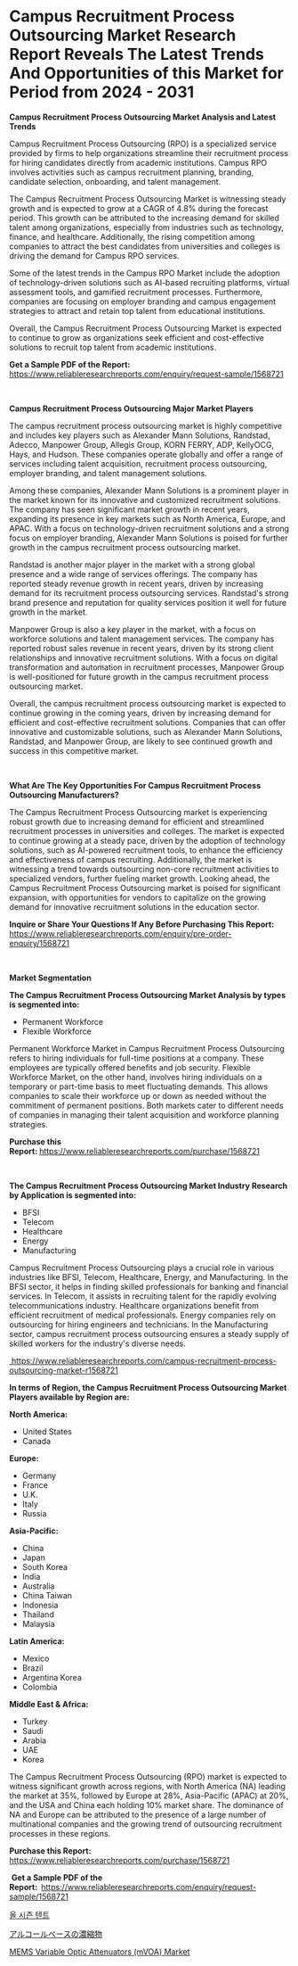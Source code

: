 <p><h1>Campus Recruitment Process Outsourcing Market Research Report Reveals The Latest Trends And Opportunities of this Market for Period from 2024 - 2031</h1></p><p><strong>Campus Recruitment Process Outsourcing Market Analysis and Latest Trends</strong></p>
<p><p>Campus Recruitment Process Outsourcing (RPO) is a specialized service provided by firms to help organizations streamline their recruitment process for hiring candidates directly from academic institutions. Campus RPO involves activities such as campus recruitment planning, branding, candidate selection, onboarding, and talent management.</p><p>The Campus Recruitment Process Outsourcing Market is witnessing steady growth and is expected to grow at a CAGR of 4.8% during the forecast period. This growth can be attributed to the increasing demand for skilled talent among organizations, especially from industries such as technology, finance, and healthcare. Additionally, the rising competition among companies to attract the best candidates from universities and colleges is driving the demand for Campus RPO services.</p><p>Some of the latest trends in the Campus RPO Market include the adoption of technology-driven solutions such as AI-based recruiting platforms, virtual assessment tools, and gamified recruitment processes. Furthermore, companies are focusing on employer branding and campus engagement strategies to attract and retain top talent from educational institutions.</p><p>Overall, the Campus Recruitment Process Outsourcing Market is expected to continue to grow as organizations seek efficient and cost-effective solutions to recruit top talent from academic institutions.</p></p>
<p><strong>Get a Sample PDF of the Report:&nbsp;</strong> <a href="https://www.reliableresearchreports.com/enquiry/request-sample/1568721">https://www.reliableresearchreports.com/enquiry/request-sample/1568721</a></p>
<p>&nbsp;</p>
<p><strong>Campus Recruitment Process Outsourcing Major Market Players</strong></p>
<p><p>The campus recruitment process outsourcing market is highly competitive and includes key players such as Alexander Mann Solutions, Randstad, Adecco, Manpower Group, Allegis Group, KORN FERRY, ADP, KellyOCG, Hays, and Hudson. These companies operate globally and offer a range of services including talent acquisition, recruitment process outsourcing, employer branding, and talent management solutions.</p><p>Among these companies, Alexander Mann Solutions is a prominent player in the market known for its innovative and customized recruitment solutions. The company has seen significant market growth in recent years, expanding its presence in key markets such as North America, Europe, and APAC. With a focus on technology-driven recruitment solutions and a strong focus on employer branding, Alexander Mann Solutions is poised for further growth in the campus recruitment process outsourcing market.</p><p>Randstad is another major player in the market with a strong global presence and a wide range of services offerings. The company has reported steady revenue growth in recent years, driven by increasing demand for its recruitment process outsourcing services. Randstad's strong brand presence and reputation for quality services position it well for future growth in the market.</p><p>Manpower Group is also a key player in the market, with a focus on workforce solutions and talent management services. The company has reported robust sales revenue in recent years, driven by its strong client relationships and innovative recruitment solutions. With a focus on digital transformation and automation in recruitment processes, Manpower Group is well-positioned for future growth in the campus recruitment process outsourcing market.</p><p>Overall, the campus recruitment process outsourcing market is expected to continue growing in the coming years, driven by increasing demand for efficient and cost-effective recruitment solutions. Companies that can offer innovative and customizable solutions, such as Alexander Mann Solutions, Randstad, and Manpower Group, are likely to see continued growth and success in this competitive market.</p></p>
<p>&nbsp;</p>
<p><strong>What Are The Key Opportunities For Campus Recruitment Process Outsourcing Manufacturers?</strong></p>
<p><p>The Campus Recruitment Process Outsourcing market is experiencing robust growth due to increasing demand for efficient and streamlined recruitment processes in universities and colleges. The market is expected to continue growing at a steady pace, driven by the adoption of technology solutions, such as AI-powered recruitment tools, to enhance the efficiency and effectiveness of campus recruiting. Additionally, the market is witnessing a trend towards outsourcing non-core recruitment activities to specialized vendors, further fueling market growth. Looking ahead, the Campus Recruitment Process Outsourcing market is poised for significant expansion, with opportunities for vendors to capitalize on the growing demand for innovative recruitment solutions in the education sector.</p></p>
<p><strong>Inquire or Share Your Questions If Any Before Purchasing This Report:</strong> <a href="https://www.reliableresearchreports.com/enquiry/pre-order-enquiry/1568721">https://www.reliableresearchreports.com/enquiry/pre-order-enquiry/1568721</a></p>
<p>&nbsp;</p>
<p><strong>Market Segmentation</strong></p>
<p><strong>The Campus Recruitment Process Outsourcing Market Analysis by types is segmented into:</strong></p>
<p><ul><li>Permanent Workforce</li><li>Flexible Workforce</li></ul></p>
<p><p>Permanent Workforce Market in Campus Recruitment Process Outsourcing refers to hiring individuals for full-time positions at a company. These employees are typically offered benefits and job security. Flexible Workforce Market, on the other hand, involves hiring individuals on a temporary or part-time basis to meet fluctuating demands. This allows companies to scale their workforce up or down as needed without the commitment of permanent positions. Both markets cater to different needs of companies in managing their talent acquisition and workforce planning strategies.</p></p>
<p><strong>Purchase this Report:&nbsp;</strong><a href="https://www.reliableresearchreports.com/purchase/1568721">https://www.reliableresearchreports.com/purchase/1568721</a></p>
<p>&nbsp;</p>
<p><strong>The Campus Recruitment Process Outsourcing Market Industry Research by Application is segmented into:</strong></p>
<p><ul><li>BFSI</li><li>Telecom</li><li>Healthcare</li><li>Energy</li><li>Manufacturing</li></ul></p>
<p><p>Campus Recruitment Process Outsourcing plays a crucial role in various industries like BFSI, Telecom, Healthcare, Energy, and Manufacturing. In the BFSI sector, it helps in finding skilled professionals for banking and financial services. In Telecom, it assists in recruiting talent for the rapidly evolving telecommunications industry. Healthcare organizations benefit from efficient recruitment of medical professionals. Energy companies rely on outsourcing for hiring engineers and technicians. In the Manufacturing sector, campus recruitment process outsourcing ensures a steady supply of skilled workers for the industry's diverse needs.</p></p>
<p><a href="https://www.reliableresearchreports.com/campus-recruitment-process-outsourcing-market-r1568721">&nbsp;https://www.reliableresearchreports.com/campus-recruitment-process-outsourcing-market-r1568721</a></p>
<p><strong>In terms of Region, the Campus Recruitment Process Outsourcing Market Players available by Region are:</strong></p>
<p>
    <p> <strong> North America: </strong>
        <ul>
            <li>United States</li>
            <li>Canada</li>
        </ul>
        </p> 
    <p> <strong> Europe: </strong>
        <ul>
            <li>Germany</li>
            <li>France</li>
            <li>U.K.</li>
            <li>Italy</li>
            <li>Russia</li>
        </ul>
        </p> 
    <p> <strong> Asia-Pacific: </strong>
        <ul>
            <li>China</li>
            <li>Japan</li>
            <li>South Korea</li>
            <li>India</li>
            <li>Australia</li>
            <li>China Taiwan</li>
            <li>Indonesia</li>
            <li>Thailand</li>
            <li>Malaysia</li>
        </ul>
        </p> 
    <p> <strong> Latin America: </strong>
        <ul>
            <li>Mexico</li>
            <li>Brazil</li>
            <li>Argentina Korea</li>
            <li>Colombia</li>
        </ul>
        </p> 
    <p> <strong> Middle East & Africa: </strong>
        <ul>
            <li>Turkey</li>
            <li>Saudi</li>
            <li>Arabia</li>
            <li>UAE</li>
            <li>Korea</li>
        </ul>
    </p>
    </p>
<p><p>The Campus Recruitment Process Outsourcing (RPO) market is expected to witness significant growth across regions, with North America (NA) leading the market at 35%, followed by Europe at 28%, Asia-Pacific (APAC) at 20%, and the USA and China each holding 10% market share. The dominance of NA and Europe can be attributed to the presence of a large number of multinational companies and the growing trend of outsourcing recruitment processes in these regions.</p></p>
<p><strong>Purchase this Report: </strong><a href="https://www.reliableresearchreports.com/purchase/1568721">https://www.reliableresearchreports.com/purchase/1568721</a></p>
<p>&nbsp;<strong>Get a Sample PDF of the Report:&nbsp;&nbsp;</strong><a href="https://www.reliableresearchreports.com/enquiry/request-sample/1568721">https://www.reliableresearchreports.com/enquiry/request-sample/1568721</a></p>
<p><strong></strong></p>
<p><p><a href="https://medium.com/@minimini78678/all-season-tents-%EC%8B%9C%EC%9E%A5-%EA%B7%9C%EB%AA%A8%EB%8A%94-%EA%B8%80%EB%A1%9C%EB%B2%8C-%EC%82%B0%EC%97%85%EC%97%90%EC%84%9C-%EC%B5%9C%EC%83%81%EC%9D%98-%EB%A7%88%EC%BC%80%ED%8C%85-%EC%B1%84%EB%84%90%EC%9D%84-%EB%B3%B4%EC%97%AC%EC%A4%8D%EB%8B%88%EB%8B%A4-71349d87c789">올 시즌 텐트</a></p><p><a href="https://github.com/oqxogxyvqe90775/Market-Research-Report-List-2/blob/main/3332303117156.md">アルコールベースの濃縮物</a></p><p><a href="https://issuu.com/reportprime-2/docs/mems-variable-optic-attenuators-mvoa-market-size-2">MEMS Variable Optic Attenuators (mVOA) Market</a></p></p>